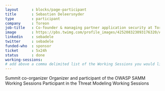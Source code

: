 ```yaml
---
layout      : blocks/page-participant
title       : Sebastien Deleersnyder
type        : participant
company     : Toreon
job-title   : Co-founder & managing partner application security at Toreon
image       : https://pbs.twimg.com/profile_images/425208323093176320/AQr7Ot7l_400x400.png
linkedin    : sebadele
twitter     : sebadele
funded-who  : sponsor
ticket      : 5x24h
status      : done
working-sessions:
# add above a comma delimited list of the Working Sessions you would like to attend (use the session's title)
---
```


Summit co-organizer
Organizer and participant of the OWASP SAMM Working Sessions
Participant in the Threat Modeling Working Sessions

